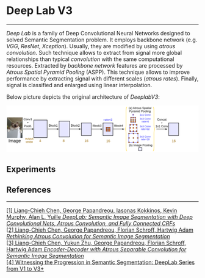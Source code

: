 # Deep Lab V3
___

_Deep Lab_ is a family of Deep Convolutional Neural Networks designed to solved Semantic Segmentation problem.
It employs backbone network (e.g. _VGG_, _ResNet_, _Xception_). Usually, they are modified by using _atrous convolution_.
Such technique allows to extract from signal more global relationships than typical _convolution_ with the same computational resources.
Extracted by _backbone network_ features are processed by _Atrous Spatial Pyramid Pooling_ (ASPP). 
This technique allows to improve performance by extracting signal with different scales (_atrous rates_).
Finally, signal is classified and enlarged using linear interpolation.

Below picture depicts the original architecture of _DeeplabV3_:

![Architcture](pictures/architecture.png)


## Experiments

## References
___
[[1] Liang-Chieh Chen, George Papandreou, Iasonas Kokkinos, Kevin Murphy, Alan L. Yuille _DeepLab: Semantic Image Segmentation with Deep Convolutional Nets, Atrous Convolution, and Fully Connected CRFs_](https://arxiv.org/abs/1606.00915)  
[[2] Liang-Chieh Chen, George Papandreou, Florian Schroff, Hartwig Adam _Rethinking Atrous Convolution for Semantic Image Segmentation_](https://arxiv.org/abs/1706.05587)  
[[3] Liang-Chieh Chen, Yukun Zhu, George Papandreou, Florian Schroff, Hartwig Adam _Encoder-Decoder with Atrous Separable Convolution for Semantic Image Segmentation_](https://arxiv.org/abs/1802.02611v3)  
[[4] Witnessing the Progression in Semantic Segmentation: DeepLab Series from V1 to V3+](https://towardsdatascience.com/witnessing-the-progression-in-semantic-segmentation-deeplab-series-from-v1-to-v3-4f1dd0899e6e)  

